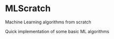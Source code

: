 # MLScratch
Machine Learning algorithms from scratch

Quick implementation of some basic ML algorithms

